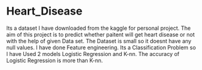 # Heart_Disease
Its a dataset I have downloaded from the kaggle for personal project.
The aim of this project is to predict whether paitent will get heart disease or not with the help of given Data set.
The Dataset is small so it doesnt have any null values.
I have done Feature engineering.
Its a Classification Problem so I have Used 2 models Logistic Regression and  K-nn.
The accuracy of Logistic Regression is more than K-nn.
